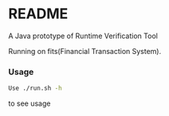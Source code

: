# README
A Java prototype of Runtime Verification Tool

Running on fits(Financial Transaction System).

### Usage
```sh
Use ./run.sh -h 
```
to see usage